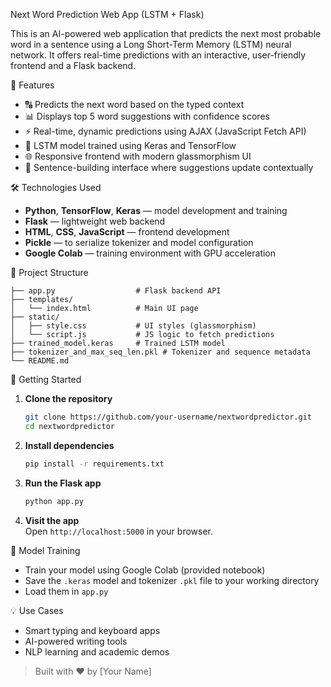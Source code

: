 Next Word Prediction Web App (LSTM + Flask)

This is an AI-powered web application that predicts the next most probable word in a sentence using a Long Short-Term Memory (LSTM) neural network. It offers real-time predictions with an interactive, user-friendly frontend and a Flask backend.

📌 Features

- 🔠 Predicts the next word based on the typed context
- 📊 Displays top 5 word suggestions with confidence scores
- ⚡ Real-time, dynamic predictions using AJAX (JavaScript Fetch API)
- 🧠 LSTM model trained using Keras and TensorFlow
- 🌐 Responsive frontend with modern glassmorphism UI
- 🔁 Sentence-building interface where suggestions update contextually

🛠️ Technologies Used

- **Python**, **TensorFlow**, **Keras** — model development and training
- **Flask** — lightweight web backend
- **HTML**, **CSS**, **JavaScript** — frontend development
- **Pickle** — to serialize tokenizer and model configuration
- **Google Colab** — training environment with GPU acceleration

📂 Project Structure

```
├── app.py                  # Flask backend API
├── templates/
│   └── index.html          # Main UI page
├── static/
│   ├── style.css           # UI styles (glassmorphism)
│   └── script.js           # JS logic to fetch predictions
├── trained_model.keras     # Trained LSTM model
├── tokenizer_and_max_seq_len.pkl # Tokenizer and sequence metadata
└── README.md
```

🚀 Getting Started

1. **Clone the repository**  
   ```bash
   git clone https://github.com/your-username/nextwordpredictor.git
   cd nextwordpredictor
   ```

2. **Install dependencies**  
   ```bash
   pip install -r requirements.txt
   ```

3. **Run the Flask app**  
   ```bash
   python app.py
   ```

4. **Visit the app**  
   Open `http://localhost:5000` in your browser.

🧠 Model Training 

- Train your model using Google Colab (provided notebook)
- Save the `.keras` model and tokenizer `.pkl` file to your working directory
- Load them in `app.py`


💡 Use Cases

- Smart typing and keyboard apps
- AI-powered writing tools
- NLP learning and academic demos


> Built with ❤️ by [Your Name]